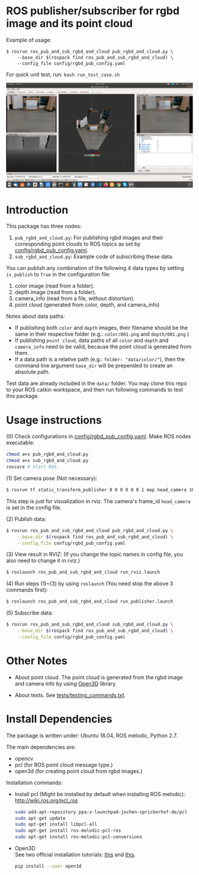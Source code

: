 
# ROS publisher/subscriber for rgbd image and its point cloud 

Example of usage:
```
$ rosrun ros_pub_and_sub_rgbd_and_cloud pub_rgbd_and_cloud.py \
    --base_dir $(rospack find ros_pub_and_sub_rgbd_and_cloud) \
    --config_file config/rgbd_pub_config.yaml
```
For quick unit test, run: `bash run_test_case.sh`

![](doc/rviz_demo.png)

# Introduction
This package has three nodes:
1. `pub_rgbd_and_cloud.py`: For publishing rgbd images and their corresponding point clouds to ROS topics as set by [config/rgbd_pub_config.yaml](config/rgbd_pub_config.yaml).
2. `sub_rgbd_and_cloud.py`: Example code of subscribing these data.

You can publish any combination of the following 4 data types by setting `is_publish` to `True` in the configuration file:
1. color image (read from a folder).
2. depth image (read from a folder).
3. camera_info (read from a file, without distortion).
4. point cloud (generated from color, depth, and camera_info)

Notes about data paths:
  * If publishing both `color` and `depth` images, their filename should be the same in their respective folder (e.g.: `color/001.png` and `depth/001.png`.)
  * If publishing `point cloud`, data paths of all `color` and `depth` and `camera_info` need to be valid, because the point cloud is generated from them.
  * If a data path is a relative path (e.g.: `folder: "data/color/"`), then the command line argument `base_dir` will be prepended to create an absolute path.
  

Test data are already included in the `data/` folder. You may clone this repo to your ROS catkin workspace, and then run following commands to test this package.



# Usage instructions

(0) Check configurations in [config/rgbd_pub_config.yaml](config/rgbd_pub_config.yaml).
    Make ROS nodes executable:
``` bash
chmod a+x pub_rgbd_and_cloud.py
chmod a+x sub_rgbd_and_cloud.py
roscore # Start ROS.
```

(1) Set camera pose (Not necessary):
``` bash
$ rosrun tf static_transform_publisher 0 0 0 0 0 0 1 map head_camera 10
```
This step is just for visualization in rviz. The camera's frame_id `head_camera` is set in the config file.


(2) Publish data:
``` bash
$ rosrun ros_pub_and_sub_rgbd_and_cloud pub_rgbd_and_cloud.py \
    --base_dir $(rospack find ros_pub_and_sub_rgbd_and_cloud) \
    --config_file config/rgbd_pub_config.yaml
```


(3) View result in RVIZ:
(If you change the topic names in config file, you also need to change it in rviz.)
``` bash
$ roslaunch ros_pub_and_sub_rgbd_and_cloud run_rviz.launch 
```


(4) Run steps (1)~(3) by using `roslaunch` (You need stop the above 3 commands first):
``` bash
$ roslaunch ros_pub_and_sub_rgbd_and_cloud run_publisher.launch
```


(5) Subscribe data:
``` bash
$ rosrun ros_pub_and_sub_rgbd_and_cloud sub_rgbd_and_cloud.py \
    --base_dir $(rospack find ros_pub_and_sub_rgbd_and_cloud) \
    --config_file config/rgbd_pub_config.yaml
```

# Other Notes

* About point cloud.
    The point cloud is generated from the rgbd image and camera info by using [Open3D](https://github.com/intel-isl/Open3D) library.

* About tests.
    See [tests/testing_commands.txt](tests/testing_commands.txt).

# Install Dependencies
The package is written under: Ubuntu 18.04, ROS melodic, Python 2.7.

The main dependencies are:
* opencv
* pcl (for ROS point cloud message type.)
* open3d (for creating point cloud from rgbd images.)

Installation commands:
* Install pcl (Might be installed by default when installing ROS melodic):
    http://wiki.ros.org/pcl_ros  
    ``` bash
    sudo add-apt-repository ppa:v-launchpad-jochen-sprickerhof-de/pcl  
    sudo apt-get update  
    sudo apt-get install libpcl-all  
    sudo apt-get install ros-melodic-pcl-ros  
    sudo apt-get install ros-melodic-pcl-conversions    
    ```

* Open3D  
    See two official installation tutorials: [this](http://www.open3d.org/docs/getting_started.html) and [this](http://www.open3d.org/docs/compilation.html).
    ``` bash
    pip install --user open3d
    ```

